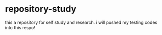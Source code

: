 # repository-study
this a repository for self study and research.
i will pushed my testing codes into this respo!

